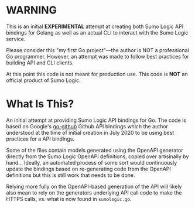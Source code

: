 # WARNING

This is an initial **EXPERIMENTAL** attempt at creating both
Sumo Logic API bindings for Golang as well as an actual CLI
to interact with the Sumo Logic service.

Please consider this "my first Go project"––the author is NOT
a professional Go programmer. However, an attempt was made to
follow best practices for building API and CLI clients.

At this point this code is not meant for production use. This
code is **NOT** an official product of Sumo Logic.


# What Is This?

An initial attempt at providing Sumo Logic API bindings for Go.
The code is based on Google's [go-github](https://github.com/google/go-github)
Github API bindings  which the author understood at the time of 
initial creation in July 2020 to be using best practices for a 
API bindings.

Some of the files contain models generated using the OpenAPI 
generator directly from the Sumo Logic OpenAPI definitions, 
copied over artisinally by hand... Ideally, an automated process 
of some sort would continuously update the bindings based on 
re-generating code from the OpenAPI definitions but this is still
work that needs to be done.

Relying more fully on the OpenAPI-based generation of the API
will likely also mean to rely on the generators underlying API
call code to make the HTTPS calls, vs. what is now found in
`sumologic.go`.
